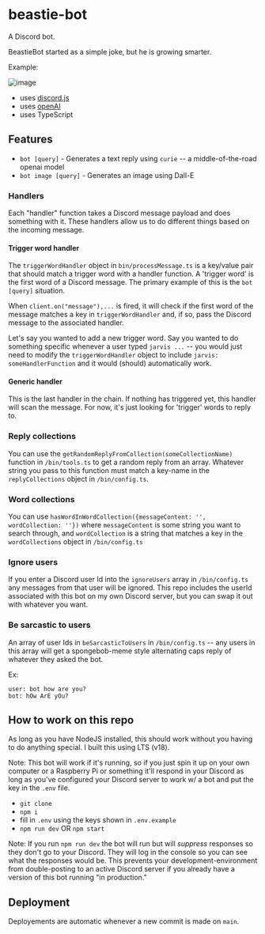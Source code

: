 # beastie-bot

A Discord bot.

BeastieBot started as a simple joke, but he is growing smarter.

Example:

![image](https://user-images.githubusercontent.com/4060878/218017190-af2bf800-5a42-415b-9d9b-cc36e420478b.png)

- uses [discord.js](https://discordjs.guide/)
- uses [openAI](https://openai.com/api/)
- uses TypeScript

## Features

- `bot [query]` - Generates a text reply using `curie` -- a middle-of-the-road openai model
- `bot image [query]` - Generates an image using Dall-E

### Handlers

Each "handler" function takes a Discord message payload and does something with it. These handlers allow us to do different things based on the incoming message.

#### Trigger word handler

The `triggerWordHandler` object in `bin/processMessage.ts` is a key/value pair that should match a trigger word with a handler function. A 'trigger word' is the first word of a Discord message. The primary example of this is the `bot [query]` situation.

When `client.on("message"),...` is fired, it will check if the first word of the message matches a key in `triggerWordHandler` and, if so, pass the Discord message to the associated handler.

Let's say you wanted to add a new trigger word. Say you wanted to do something specific whenever a user typed `jarvis ...` -- you would just need to modify the `triggerWordHandler` object to include `jarvis: someHandlerFunction` and it would (should) automatically work.

#### Generic handler

This is the last handler in the chain. If nothing has triggered yet, this handler will scan the message. For now, it's just looking for 'trigger' words to reply to.

### Reply collections

You can use the `getRandomReplyFromCollection(someCollectionName)` function in `/bin/tools.ts` to get a random reply from an array. Whatever string you pass to this function must match a key-name in the `replyCollections` object in `/bin/config.ts`.

### Word collections

You can use `hasWordInWordCollection({messageContent: '', wordCollection: ''})` where `messageContent` is some string you want to search through, and `wordCollection` is a string that matches a key in the `wordCollections` object in `/bin/config.ts`

### Ignore users

If you enter a Discord user Id into the `ignoreUsers` array in `/bin/config.ts` any messages from that user will be ignored. This repo includes the userId associated with this bot on my own Discord server, but you can swap it out with whatever you want.

### Be sarcastic to users

An array of user Ids in `beSarcasticToUsers` in `/bin/config.ts` -- any users in this array will get a spongebob-meme style alternating caps reply of whatever they asked the bot.

Ex:

```
user: bot how are you?
bot: hOw ArE yOu?
```

## How to work on this repo

As long as you have NodeJS installed, this should work without you having to do anything special. I built this using LTS (v18).

Note: This bot will work if it's running, so if you just spin it up on your own computer or a Raspberry Pi or something it'll respond in your Discord as long as you've configured your Discord server to work w/ a bot and put the key in the `.env` file.

- `git clone`
- `npm i`
- fill in `.env` using the keys shown in `.env.example`
- `npm run dev` OR `npm start`

Note: If you run `npm run dev` the bot will run but will _suppress_ responses so they don't go to your Discord. They will log in the console so you can see what the responses would be. This prevents your development-environment from double-posting to an active Discord server if you already have a version of this bot running "in production."

## Deployment

Deployements are automatic whenever a new commit is made on `main`.
